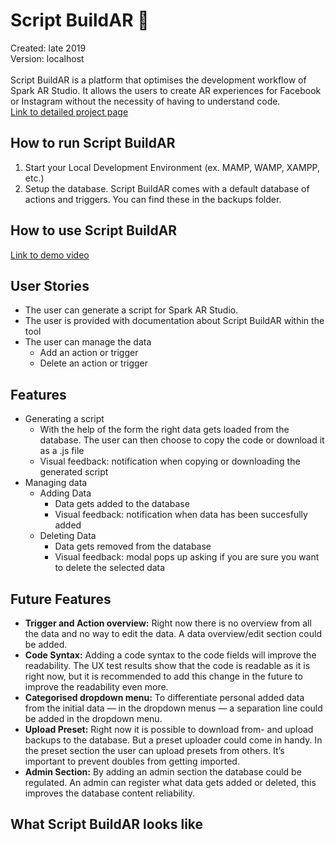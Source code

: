 # Script BuildAR :space_invader:
Created: late 2019
<br>
Version: localhost
<br><br>
Script BuildAR is a platform that optimises the development workflow of Spark AR Studio. It allows the users to create AR experiences for Facebook or Instagram without the necessity of having to understand code.
<br>
[Link to detailed project page](https://www.tiesfa.com/script-buildar.html)

## How to run Script BuildAR
1. Start your Local Development Environment (ex. MAMP, WAMP, XAMPP, etc.)
2. Setup the database. Script BuildAR comes with a default database of actions and triggers. You can find these in the backups folder.

## How to use Script BuildAR
[Link to demo video](https://vimeo.com/435815068)

## User Stories
* The user can generate a script for Spark AR Studio.
* The user is provided with documentation about Script BuildAR within the tool
* The user can manage the data
  * Add an action or trigger
  * Delete an action or trigger

## Features
* Generating a script
  * With the help of the form the right data gets loaded from the database. The user can then choose to copy the code or download it as a .js file
  * Visual feedback: notification when copying or downloading the generated script 
* Managing data
  * Adding Data
    * Data gets added to the database
    * Visual feedback: notification when data has been succesfully added
  * Deleting Data
    * Data gets removed from the database
    * Visual feedback: modal pops up asking if you are sure you want to delete the selected data

## Future Features
* __Trigger and Action overview:__ Right now there is no overview from all the data and no way to edit the data. A data
overview/edit section could be added.
* __Code Syntax:__ Adding a code syntax to the code fields will improve the readability. The UX test results
show that the code is readable as it is right now, but it is recommended to add this
change in the future to improve the readability even more.
* __Categorised dropdown menu:__ To differentiate personal added data from the initial data — in the dropdown menus — a
separation line could be added in the dropdown menu.
* __Upload Preset:__ Right now it is possible to download from- and upload backups to the database. But a
preset uploader could come in handy. In the preset section the user can upload
presets from others. It’s important to prevent doubles from getting imported.
* __Admin Section:__ By adding an admin section the database could be regulated. An admin can register
what data gets added or deleted, this improves the database content reliability.

## What Script BuildAR looks like

